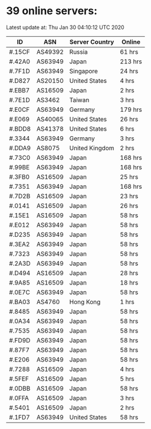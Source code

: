 # 39 online servers:

Latest update at: Thu Jan 30 04:10:12 UTC 2020

| ID | ASN | Server Country | Online |
| -- | --- | -------------- | ------ |
| #.15CF | AS49392 | Russia | 61 hrs |
| #.42A0 | AS63949 | Japan | 213 hrs |
| #.7F1D | AS63949 | Singapore | 24 hrs |
| #.D827 | AS20150 | United States | 4 hrs |
| #.EBB7 | AS16509 | Japan | 2 hrs |
| #.7E1D | AS3462 | Taiwan | 3 hrs |
| #.E0CF | AS63949 | Germany | 179 hrs |
| #.E069 | AS40065 | United States | 26 hrs |
| #.BDD8 | AS41378 | United States | 6 hrs |
| #.3344 | AS63949 | Germany | 3 hrs |
| #.DDA9 | AS8075 | United Kingdom | 2 hrs |
| #.73C0 | AS63949 | Japan | 168 hrs |
| #.99BE | AS63949 | Japan | 168 hrs |
| #.3FB0 | AS16509 | Japan | 25 hrs |
| #.7351 | AS63949 | Japan | 168 hrs |
| #.7D2B | AS16509 | Japan | 23 hrs |
| #.0141 | AS16509 | Japan | 26 hrs |
| #.15E1 | AS16509 | Japan | 58 hrs |
| #.E012 | AS63949 | Japan | 58 hrs |
| #.D235 | AS63949 | Japan | 58 hrs |
| #.3EA2 | AS63949 | Japan | 58 hrs |
| #.7323 | AS63949 | Japan | 58 hrs |
| #.2A3D | AS63949 | Japan | 58 hrs |
| #.D494 | AS16509 | Japan | 28 hrs |
| #.9A85 | AS16509 | Japan | 18 hrs |
| #.0E7C | AS63949 | Japan | 58 hrs |
| #.BA03 | AS4760 | Hong Kong | 1 hrs |
| #.8485 | AS63949 | Japan | 58 hrs |
| #.0A34 | AS63949 | Japan | 58 hrs |
| #.7535 | AS63949 | Japan | 58 hrs |
| #.FD9D | AS63949 | Japan | 58 hrs |
| #.87F7 | AS63949 | Japan | 58 hrs |
| #.E206 | AS63949 | Japan | 58 hrs |
| #.7288 | AS16509 | Japan | 4 hrs |
| #.5FEF | AS16509 | Japan | 5 hrs |
| #.0DBB | AS16509 | Japan | 58 hrs |
| #.0FFA | AS16509 | Japan | 3 hrs |
| #.5401 | AS16509 | Japan | 2 hrs |
| #.1FD7 | AS63949 | United States | 58 hrs |

